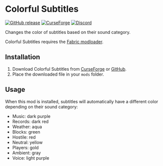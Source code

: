# Colorful Subtitles

[![GitHub release](https://img.shields.io/github/release/haykam821/Colorful-Subtitles.svg?style=popout&label=github)](https://github.com/haykam821/Colorful-Subtitles/releases/latest)
[![CurseForge](https://img.shields.io/static/v1?style=popout&label=curseforge&message=project&color=6441A4)](https://www.curseforge.com/minecraft/mc-mods/colorful-subtitles)
[![Discord](https://img.shields.io/static/v1?style=popout&label=chat&message=discord&color=7289DA)](https://discord.gg/YtnXecuAwF)

Changes the color of subtitles based on their sound category.

Colorful Subtitles requires the [Fabric modloader](https://fabricmc.net/use/).

## Installation

1. Download Colorful Subtitles from [CurseForge](https://www.curseforge.com/minecraft/mc-mods/colorful-subtitles/files) or [GitHub](https://github.com/haykam821/Colorful-Subtitles/releases).
2. Place the downloaded file in your `mods` folder.

## Usage

When this mod is installed, subtitles will automatically have a different color depending on their sound category:

* Music: dark purple
* Records: dark red
* Weather: aqua
* Blocks: green
* Hostile: red
* Neutral: yellow
* Players: gold
* Ambient: gray
* Voice: light purple
